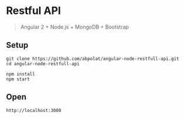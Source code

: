# Restful API
> Angular 2 + Node.js + MongoDB + Bootstrap

## Setup
    git clone https://github.com/abpolat/angular-node-restfull-api.git
    cd angular-node-restfull-api
    
    npm install
    npm start

## Open
    
    http://localhost:3000